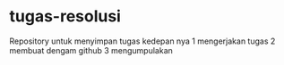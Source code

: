 # tugas-resolusi
Repository untuk menyimpan tugas kedepan nya
1 mengerjakan tugas
2 membuat dengam github
3 mengumpulakan
